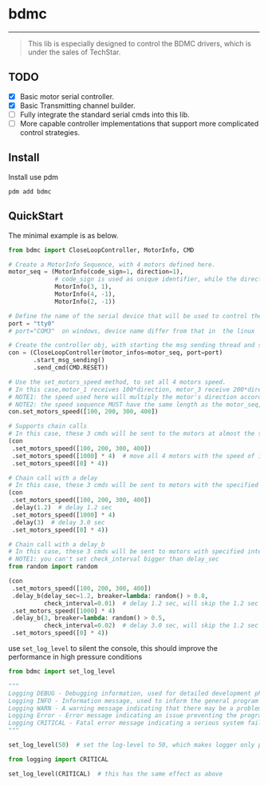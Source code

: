 # bdmc
---
> This lib is especially designed to control the BDMC drivers, which is under the sales of TechStar.

## TODO

- [x] Basic motor serial controller.
- [x] Basic Transmitting channel builder.
- [ ] Fully integrate the standard serial cmds into this lib.
- [ ] More capable controller implementations that support more complicated control strategies.

## Install

Install use pdm

```shell
pdm add bdmc 
```

## QuickStart

The minimal example is as below.

```python
from bdmc import CloseLoopController, MotorInfo, CMD

# Create a MotorInfo Sequence, with 4 motors defined here.
motor_seq = (MotorInfo(code_sign=1, direction=1),
             # code_sign is used as unique identifier, while the direction are used as motor rotate direction adjuster
             MotorInfo(3, 1),
             MotorInfo(4, -1),
             MotorInfo(2, -1))

# Define the name of the serial device that will be used to control the motor
port = "tty0"
# port="COM3"  on windows, device name differ from that in  the linux

# Create the controller obj, with starting the msg sending thread and send a broadcast RESET cmd to init the motors being controlled
con = (CloseLoopController(motor_infos=motor_seq, port=port)
       .start_msg_sending()
       .send_cmd(CMD.RESET))

# Use the set_motors_speed method, to set all 4 motors speed.
# In this case,motor_1 receives 100*direction, motor_3 receive 200*direction,and so on. 
# NOTE1: the speed used here will multiply the motor's direction accordingly.
# NOTE2: the speed sequence MUST have the same length as the motor_seq, a ValueException will be raised otherwise.
con.set_motors_speed([100, 200, 300, 400])

# Supports chain calls
# In this case, these 3 cmds will be sent to the motors at almost the same time, only the [0]*4 will take effect as a result
(con
 .set_motors_speed([100, 200, 300, 400])
 .set_motors_speed([1000] * 4)  # move all 4 motors with the speed of 1000
 .set_motors_speed([0] * 4))

# Chain call with a delay
# In this case, these 3 cmds will be sent to motors with the specified interval
(con
 .set_motors_speed([100, 200, 300, 400])
 .delay(1.2)  # delay 1.2 sec
 .set_motors_speed([1000] * 4)
 .delay(3)  # delay 3.0 sec
 .set_motors_speed([0] * 4))

# Chain call with a delay_b
# In this case, these 3 cmds will be sent to motors with specified interval,but with a break checker
# NOTE1: you can't set check_interval bigger than delay_sec
from random import random

(con
 .set_motors_speed([100, 200, 300, 400])
 .delay_b(delay_sec=1.2, breaker=lambda: random() > 0.8,
          check_interval=0.01)  # delay 1.2 sec, will skip the 1.2 sec on the breaker returns True, execute the checker every 0.01 sec
 .set_motors_speed([1000] * 4)
 .delay_b(3, breaker=lambda: random() > 0.5,
          check_interval=0.02)  # delay 3.0 sec, will skip the 1.2 sec on the breaker returns True, execute the checker every 0.02 sec
 .set_motors_speed([0] * 4))


```

use `set_log_level` to silent the console, this should improve the performance in high pressure conditions

```python
from bdmc import set_log_level

"""
Logging DEBUG - Debugging information, used for detailed development phase logs, typically with a value of 10.
Logging INFO - Information message, used to inform the general program running status, with a value of 20.
Logging WARN - A warning message indicating that there may be a problem but the program is still running, with a value of 30.
Logging Error - Error message indicating an issue preventing the program from executing properly, with a value of 40.
Logging CRITICAL - Fatal error message indicating a serious system failure with a value of 50.
"""

set_log_level(50)  # set the log-level to 50, which makes logger only print the msg important than the CRITICAL logging

from logging import CRITICAL

set_log_level(CRITICAL)  # this has the same effect as above
```
